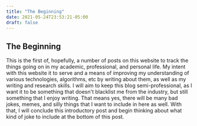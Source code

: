 ```yaml
---
title: "The Beginning"
date: 2021-05-24T23:53:21-05:00
draft: false
---
```

## The Beginning

This is the first of, hopefully, a number of posts on this website to track the things going on in my academic, professional, and personal life. My intent with this website it to serve and a means of improving my understanding of various technologies, algorithms, etc by writing about them, as well as my writing and research skills. I will aim to keep this blog semi-professional, as I want it to be something that doesn't blacklist me from the industry, but still something that I enjoy writing. That means yes, there will be many bad jokes, memes, and silly things that I want to include in here as well. With that, I will conclude this introductory post and begin thinking about what kind of joke to include at the bottom of this post.
